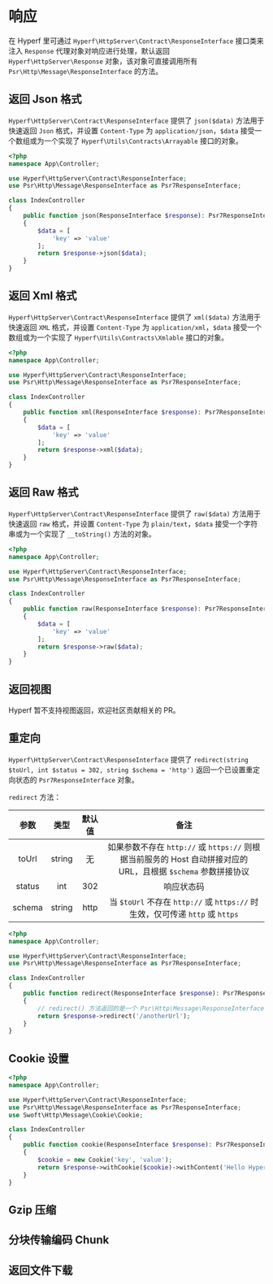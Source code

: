 # 响应

在 Hyperf 里可通过 `Hyperf\HttpServer\Contract\ResponseInterface` 接口类来注入 `Response` 代理对象对响应进行处理，默认返回 `Hyperf\HttpServer\Response` 对象，该对象可直接调用所有 `Psr\Http\Message\ResponseInterface` 的方法。

## 返回 Json 格式

`Hyperf\HttpServer\Contract\ResponseInterface` 提供了 `json($data)` 方法用于快速返回 `Json` 格式，并设置 `Content-Type` 为 `application/json`，`$data` 接受一个数组或为一个实现了 `Hyperf\Utils\Contracts\Arrayable` 接口的对象。

```php
<?php
namespace App\Controller;

use Hyperf\HttpServer\Contract\ResponseInterface;
use Psr\Http\Message\ResponseInterface as Psr7ResponseInterface;

class IndexController
{
    public function json(ResponseInterface $response): Psr7ResponseInterface
    {
        $data = [
            'key' => 'value'
        ];
        return $response->json($data);
    }
}
```

## 返回 Xml 格式

`Hyperf\HttpServer\Contract\ResponseInterface` 提供了 `xml($data)` 方法用于快速返回 `XML` 格式，并设置 `Content-Type` 为 `application/xml`，`$data` 接受一个数组或为一个实现了 `Hyperf\Utils\Contracts\Xmlable` 接口的对象。

```php
<?php
namespace App\Controller;

use Hyperf\HttpServer\Contract\ResponseInterface;
use Psr\Http\Message\ResponseInterface as Psr7ResponseInterface;

class IndexController
{
    public function xml(ResponseInterface $response): Psr7ResponseInterface
    {
        $data = [
            'key' => 'value'
        ];
        return $response->xml($data);
    }
}
```

## 返回 Raw 格式

`Hyperf\HttpServer\Contract\ResponseInterface` 提供了 `raw($data)` 方法用于快速返回 `raw` 格式，并设置 `Content-Type` 为 `plain/text`，`$data` 接受一个字符串或为一个实现了 `__toString()` 方法的对象。

```php
<?php
namespace App\Controller;

use Hyperf\HttpServer\Contract\ResponseInterface;
use Psr\Http\Message\ResponseInterface as Psr7ResponseInterface;

class IndexController
{
    public function raw(ResponseInterface $response): Psr7ResponseInterface
    {
        $data = [
            'key' => 'value'
        ];
        return $response->raw($data);
    }
}
```

## 返回视图

Hyperf 暂不支持视图返回，欢迎社区贡献相关的 PR。

## 重定向

`Hyperf\HttpServer\Contract\ResponseInterface` 提供了 `redirect(string $toUrl, int $status = 302, string $schema = 'http')`  返回一个已设置重定向状态的 `Psr7ResponseInterface` 对象。

`redirect` 方法：   

|        参数          | 类型   |      默认值      |        备注        |
|:-------------------:|:------:|:---------------:|:------------------:|
|        toUrl        | string |       无        |     如果参数不存在 `http://` 或 `https://` 则根据当前服务的 Host 自动拼接对应的 URL，且根据 `$schema` 参数拼接协议     |
|        status       | int    |       302       |     响应状态码     |
|        schema       | string |       http      |    当 `$toUrl` 不存在 `http://` 或 `https://` 时生效，仅可传递 `http` 或 `https`    |

```php
<?php
namespace App\Controller;

use Hyperf\HttpServer\Contract\ResponseInterface;
use Psr\Http\Message\ResponseInterface as Psr7ResponseInterface;

class IndexController
{
    public function redirect(ResponseInterface $response): Psr7ResponseInterface
    {
        // redirect() 方法返回的是一个 Psr\Http\Message\ResponseInterface 对象，需再 return 回去  
        return $response->redirect('/anotherUrl');
    }
}
```

## Cookie 设置

```php
<?php
namespace App\Controller;

use Hyperf\HttpServer\Contract\ResponseInterface;
use Psr\Http\Message\ResponseInterface as Psr7ResponseInterface;
use Swoft\Http\Message\Cookie\Cookie;

class IndexController
{
    public function cookie(ResponseInterface $response): Psr7ResponseInterface
    {
        $cookie = new Cookie('key', 'value');
        return $response->withCookie($cookie)->withContent('Hello Hyperf.');
    }
}
```

## Gzip 压缩

## 分块传输编码 Chunk

## 返回文件下载

